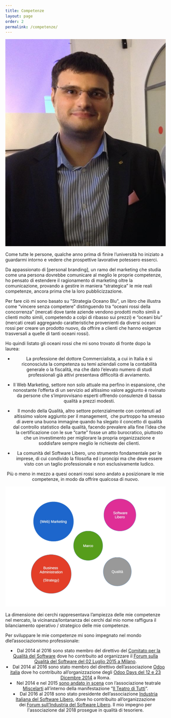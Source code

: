 ```yaml
---
title: Competenze
layout: page
order: 2
permalink: /competenze/
---
```


![Marco Lombardo](https://raw.githubusercontent.com/marcofromsicily/blog/master/images/marco-business.jpg)


Come tutte le persone, qualche anno prima di finire l&#8217;università ho iniziato a guardarmi intorno e vedere che prospettive lavorative potessero esserci.


Da appassionato di [personal branding], un ramo del marketing che studia come una persona dovrebbe comunicare al meglio le proprie competenze, ho pensato di estendere il ragionamento di marketing oltre la comunicazione, provando a gestire in maniera &#8220;strategica&#8221; le mie reali competenze, ancora prima che la loro pubblicizzazione.


Per fare ciò mi sono basato su "Strategia Oceano Blu", un libro che illustra come &#8220;vincere senza competere&#8221; distinguendo tra &#8220;oceani rossi della concorrenza&#8221; (mercati dove tante aziende vendono prodotti molto simili a clienti molto simili, competendo a colpi di ribasso sui prezzi) e &#8220;oceani blu&#8221; (mercati creati aggregando caratteristiche provenienti da diversi oceani rossi per creare un prodotto nuovo, da offrire a clienti che hanno esigenze trasversali a quelle di tanti oceani rossi).

Ho quindi listato gli oceani rossi che mi sono trovato di fronte dopo la laurea:

<ul style="text-align: center;">
  <li>
    La professione del dottore Commercialista, a cui in Italia è si riconosciuta la competenza su temi aziendali come la contabilità generale o la fiscalità, ma che dato l&#8217;elevato numero di studi professionali già attivi presentava difficoltà di avviamento.
  </li>
</ul>

<ul style="text-align: center;">
  <li>
    Il Web Marketing, settore non solo attuale ma perfino in espansione, che nonostante l&#8217;offerta di un servizio ad altissimo valore aggiunto è rovinato da persone che s&#8217;improvvisano esperti offrendo consulenze di bassa qualità a prezzi modesti.
  </li>
</ul>

<ul style="text-align: center;">
  <li>
    Il mondo della Qualità, altro settore potenzialmente con contenuti ad altissimo valore aggiunto per il management,  che purtroppo ha smesso di avere una buona immagine quando ha slegato il concetto di qualità dal controllo statistico della qualità, facendo prevalere alla fine l&#8217;idea che la certificazione con le sue &#8220;carte&#8221; fosse un atto burocratico, piuttosto che un investimento per migliorare la propria organizzazione e soddisfare sempre meglio le richieste dei clienti.
  </li>
</ul>

<ul style="text-align: center;">
  <li>
    La comunità del Software Libero, uno strumento fondamentale per le imprese, di cui condivido la filosofia ed i proncipi ma che deve essere visto con un taglio professionale e non esclusivamente ludico.
  </li>
</ul>

<p style="text-align: center;">
  Più o meno in mezzo a quesi oceani rossi sono andato a posizionare le mie competenze, in modo da offrire qualcosa di nuovo.
</p>

![blue-ocean](https://raw.githubusercontent.com/marcofromsicily/blog/master/images/bluocean.jpg)

La dimensione dei cerchi rappresentava l&#8217;ampiezza delle mie competenze nel mercato, la vicinanza/lontananza dei cerchi dal mio nome raffigura il bilanciamento operativo / strategico delle mie competenze.

Per sviluppare le mie competenze mi sono impegnato nel mondo dlel&#8217;associazionismo professionale:

<li style="text-align: center;">
  Dal 2014 al 2016 sono stato membro del direttivo del <span style="text-decoration: underline;"><span style="text-decoration: underline;"><a style="text-decoration: underline;" href="http://www.qualitaonline.it/category/comitati/qualita-del-software/" target="_blank" rel="noopener noreferrer">Comitato per la Qualità del Software</a></span></span> dove ho contrbuito ad organizzare il <span style="text-decoration: underline;"><span style="text-decoration: underline;"><a style="text-decoration: underline;" href="http://www.slideshare.net/marcofromsicily/cloud-per-le-pmi-e-linnovazione-sociale-59082740" target="_blank" rel="noopener noreferrer">Forum sulla Qualità del Software del 02 Luglio 2015 a Milano</a></span></span>.
</li>
<li style="text-align: center;">
  Dal 2014 al 2016 sono stato membro del direttivo dell&#8217;associazione <span style="text-decoration: underline;"><span style="text-decoration: underline;"><a style="text-decoration: underline;" href="http://www.odoo-italia.org/" target="_blank" rel="noopener noreferrer">Odoo italia</a></span></span> dove ho contribuito all&#8217;organizzazione degli <span style="text-decoration: underline;"><span style="text-decoration: underline;"><a style="text-decoration: underline;" href="http://www.slideshare.net/marcofromsicily/crm-e-marketing-intelligence-con-odoo" target="_blank" rel="noopener noreferrer">Odoo Days del 12 e 23 Dicembre 2014</a></span></span> a Roma.
</li>
<li style="text-align: center;">
  Nel 2014 e nel 2015 <span style="text-decoration: underline;"><span style="text-decoration: underline;"><a style="text-decoration: underline;" href="https://www.youtube.com/watch?v=Sd8CG4npOIs" target="_blank" rel="noopener noreferrer">sono andato in scena</a></span></span> con l&#8217;associazione teatrale <span style="text-decoration: underline;"><span style="text-decoration: underline;"><a style="text-decoration: underline;" href="https://www.facebook.com/MiscelArti-285282424835963/?fref=ts" target="_blank" rel="noopener noreferrer">Miscelarti</a></span></span> all&#8217;interno della manifestazione &#8220;<span style="text-decoration: underline;"><span style="text-decoration: underline;"><a style="text-decoration: underline;" href="https://www.youtube.com/watch?v=avglbWZTaZI" target="_blank" rel="noopener noreferrer">Il Teatro di Tutti</a></span></span>&#8220;.
</li>
<li style="text-align: center;">
  Dal 2016 al 2018 sono stato presidente dell&#8217;associazione <span style="text-decoration: underline;"><a style="text-decoration: underline;" href="http://www.industriasoftwarelibero.it/" target="_blank" rel="noopener noreferrer">Industria Italiana del Software Libero</a></span>, dove ho contribuito all&#8217;organizzazione dei <span style="text-decoration: underline;"><a style="text-decoration: underline;" href="http://www.industriasoftwarelibero.it/incontri/" target="_blank" rel="noopener noreferrer">Forum sull&#8217;Industria del Software Libero</a></span>.
  Il mio impegno per l'associazione dal 2018 prosegue in qualità di tesoriere.
</li>
